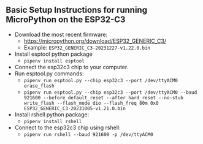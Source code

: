 ## Basic Setup Instructions for running MicroPython on the ESP32-C3

- Download the most recent firmware:
  - https://micropython.org/download/ESP32_GENERIC_C3/
  - Example: `ESP32_GENERIC_C3-20231227-v1.22.0.bin`
- Install esptool python package
  - `pipenv install esptool`
- Connect the esp32c3 chip to your computer.
- Run esptool.py commands:
  - `pipenv run esptool.py --chip esp32c3 --port /dev/ttyACM0 erase_flash`
  - `pipenv run esptool.py --chip esp32c3 --port /dev/ttyACM0 --baud 921600 --before default_reset --after hard_reset --no-stub  write_flash --flash_mode dio --flash_freq 80m 0x0 ESP32_GENERIC_C3-20231005-v1.21.0.bin`
- Install rshell python package:
  - `pipenv install rshell`
- Connect to the esp32c3 chip using rshell:
  - `pipenv run rshell --baud 921600 -p /dev/ttyACM0`
